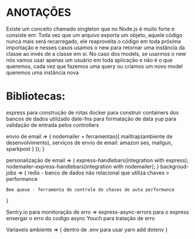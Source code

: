 # ANOTAÇÕES

Existe um conceito chamado singleton que no Node.js é muito forte e consiste em: Toda vez que um arquivo exporta um objeto, aquele código nunca mais será recarregado, ele reaproveita o código em toda próxima importação e nesses casos usamos o new para retornar uma instância da classe ao invés de a classe em si. No caso dos models, se usarmos o new nós vamos usar apenas um usuário em toda aplicação e não é o que queremos, cada vez que fazemos uma query ou criamos um novo model queremos uma instância nova



# Bibliotecas:
  express para construção de rotas
  docker para construir containers dos bancos de dados utilizado
  date-fns para formatação de data
  yup para validação de entrada pelos controllers

envio de email => {
  nodemailer = ferramentas({
    mailtrap(ambiente de desenvolvimento),
    serviços de envio de email:
      amazon ses,
      mailgun,
      sparkpost
      }
    ));
  }

personalização de email => {
  express-handlebars(integration with express);
  nodemailer-express-handlebars(integration with nodemailer);
}
  backgroud-jobs => {
    redis - banco de dados não relacional que utiliza chaves > performance

    Bee queue - ferramenta de controle de chaves de auta performance
  }

Sentry.io para monitoração de erro =>
   express-async-errors para o express enxergar o erro do codigo async
    Youch para tratação de erro

Variaveis ambiente => {
  dentro de .env
  para usar yarn add dotenv
}
